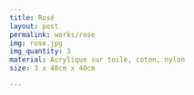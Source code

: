 ```yaml
---
title: Rosé
layout: post
permalink: works/rose
img: rose.jpg
img_quantity: 3
material: Acrylique sur toile, coton, nylon
size: 3 x 40cm x 40cm

---
```


